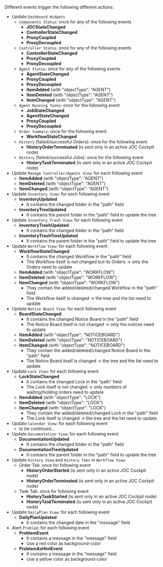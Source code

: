 Different events trigger the following different actions:

* Update ``Dashboard Widgets``
	* ``Components Status``: once for any of the following events
		* **JOCStateChanged**
		* **ControllerStateChanged**
		* **ProxyCoupled**
		* **ProxyDecoupled**
	* ``Controller Status``: once for any of the following events
		* **ControllerStateChanged**
		* **ProxyCoupled**
		* **ProxyDecoupled**
	* ``Agent Status``: once for any of the following events
		* **AgentStateChanged**
		* **ProxyCoupled**
		* **ProxyDecoupled**
		* **ItemAdded** (with "objectType": "AGENT")
		* **ItemDeleted** (with "objectType": "AGENT")
		* **ItemChanged** (with "objectType": "AGENT")
	* ``Agent Running Tasks``: once for the following event
		* **JobStateChanged**
		* **AgentStateChanged**
		* **ProxyCoupled**
		* **ProxyDecoupled**
	* ``Order Summary``: once for the following event
		* **WorkflowStateChanged**
	* ``History`` (failed/successful Orders): once for the following event
		* **HistoryOrderTerminated** (is sent only in an active JOC Cockpit node)
	* ``History`` (failed/successful Jobs): once for the following event
		* **HistoryTaskTerminated** (is sent only in an active JOC Cockpit node)
* Update ``Manage Controller/Agents View``: for each following event
	* **ItemAdded** (with "objectType": "AGENT")
	* **ItemDeleted** (with "objectType": "AGENT")
	* **ItemChanged** (with "objectType": "AGENT")
* Update ``Inventory View``: for each following event
	* **InventoryUpdated**
		* It contains the changed folder in the "path" field
	* **InventoryTreeUpdated**
		* It contains the parent folder in the "path" field to update the tree
* Update ``Inventory Trash View``: for each following event
	* **InventoryTrashUpdated**
		* It contains the changed folder in the "path" field
	* **InventoryTrashTreeUpdated**
		* It contains the parent folder in the "path" field to update the tree
* Update ``Workflow View``: for each following event
	* **WorkflowStateChanged**
		* It contains the changed Workflow in the "path" field
		* The Workflow itself is not changed but its Orders -> only the Orders need to update 
	* **ItemAdded** (with "objectType": "WORKFLOW")
	* **ItemDeleted** (with "objectType": "WORKFLOW")
	* **ItemChanged** (with "objectType": "WORKFLOW") 
		* They contain the added/deleted/changed Workflow in the "path" field
		* The Workflow itself is changed -> the tree and the list need to update
* Update ``Notice Board View``: for each following event
	* **BoardStateChanged**
		* It contains the changed Notice Board in the "path" field
		* The Notice Board itself is not changed -> only the notices need to update
	* **ItemAdded** (with "objectType": "NOTICEBOARD")
	* **ItemDeleted** (with "objectType": "NOTICEBOARD")
	* **ItemChanged** (with "objectType": "NOTICEBOARD") 
		* They contain the added/deleted/changed Notice Board in the "path" field
		* The Notice Board itself is changed -> the tree and the list need to update
* Update ``Lock View``: for each following event
	* **LockStateChanged**
		* It contains the changed Lock in the "path" field
		* The Lock itself is not changed -> only numbers of waiting/holding orders need to update
	* **ItemAdded** (with "objectType": "LOCK")
	* **ItemDeleted** (with "objectType": "LOCK")
	* **ItemChanged** (with "objectType": "LOCK") 
		* They contain the added/deleted/changed Lock in the "path" field
		* The Lock itself is changed -> the tree and the list need to update
* Update ``Calendar View``: for each following event
	* to be continued...
* Update ``Documentation View``: for each following event
	* **DocumentationUpdated**
		* It contains the changed folder in the "path" field
	* **DocumentationTreeUpdated**
		* It contains the parent folder in the "path" field to update the tree
* Update ``History View`` and ``History Tabs`` in ``Workflow View``: 
	* Order Tab: once for following event
		* **HistoryOrderStarted**  (is sent only in an active JOC Cockpit node)
		* **HistoryOrderTerminated**  (is sent only in an active JOC Cockpit node)
	* Task Tab: once for following event
		* **HistoryTaskStarted**  (is sent only in an active JOC Cockpit node)
		* **HistoryTaskTerminated**  (is sent only in an active JOC Cockpit node)
* Update ``DailyPlan View``: for each following event 
	* **DailyPlanUpdated**
		* It contains the changed date in the "message" field
* Alert ``Problem``: for each following event
	* **ProblemEvent** 
		* It contains a message in the "message" field
		* Use a red color as background-color
	* **ProblemAsHintEvent** 
		* It contains a message in the "message" field
		* Use a yellow color as background-color 
		